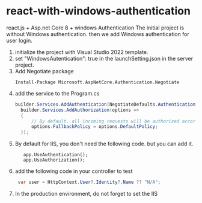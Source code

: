 # react-with-windows-authentication
react.js + Asp.net Core 8 + windows Authentication
The initial project is without Windows authentication. then we add Windows authentication for user login.
1. initialize the project with Visual Studio 2022 template.
2. set "WindowsAutentication": true in the launchSetting.json in the server project.
3. Add Negotiate package
   ``` 
   Install-Package Microsoft.AspNetCore.Authentication.Negotiate
   ```
5. add the service to the Program.cs
    ```C#
    builder.Services.AddAuthentication(NegotiateDefaults.AuthenticationScheme).AddNegotiate();
      builder.Services.AddAuthorization(options =>
      {
          // By default, all incoming requests will be authorized according to the default policy.
          options.FallbackPolicy = options.DefaultPolicy;
      });
   ```
6. By default for IIS, you don't need the following code. but you can add it.
   ```
      app.UseAuthentication();
      app.UseAuthorization();
   ```
7. add the following code in your controller to test
   ```C#
    var user = HttpContext.User?.Identity?.Name ?? "N/A";
   ```
8. In the production environment, do not forget to set the IIS 
